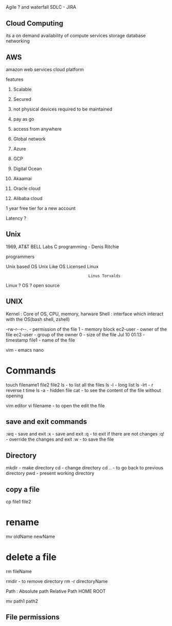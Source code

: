 ## 
Agile ? and waterfall 
SDLC - JIRA 




## Cloud Computing 

its a on demand availability of compute services 
storage
database
networking


## AWS 
amazon web services 
cloud platform


features 
1. Scalable
2. Secured 
3. not physical devices required to be maintained
4. pay as go
5. access from anywhere
6. Global network 



1. Azure 
2. GCP 
3. Digital Ocean
4. Akaamai
5. Oracle cloud 
6. Alibaba cloud 




1 year free tier for a new account 


Latency ? 


## Unix 
1969, AT&T BELL Labs
C programming - Denis Ritchie

programmers


Unix based OS                           Unix Like OS
Licensed                                Linux



                                        Linus Torvalds




Linux ? 
OS ? 
open source 



## UNIX 
Kernel : Core of OS, CPU, memory, harware
Shell : interface which interact with the OS(bash shell, zshell)




-rw-r--r--.    - permission of the file 
1              - memory block 
ec2-user       - owner of the file
ec2-user       -  group of the owner 
0              - size of the file 
Jul 10 01:13   - timestamp
file1          - name of the file 



vim    -
emacs
nano



# Commands 

touch filename1 file2 file2
ls          - to list all the files 
ls -l       - long list 
ls -lrt     - r reverse t time
ls -a       - hidden file
cat         - to see the content of the file without opening 

vim editor 
vi filename - to open the edit the file 

## save and exit commands 
:wq - save and exit 
:x  - save and exit 
:q  - to exit if there are not changes 
:q! - override the changes and exit 
:w  - to save the file 


## Directory 

mkdir - make directory 
cd - change directory 
cd .. - to go back to previous directory 
pwd - present working directory 

## copy a file
cp file1 file2

# rename 
mv oldName newName

# delete a file
rm fileName

rmdir - to remove directory 
rm -r directoryName


Path : Absolute path 
Relative Path 
HOME 
ROOT 


mv path1 path2


## File permissions 






























